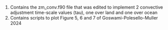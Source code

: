 1. Contains the zm_conv.f90 file that was edited to implement 2 convective adjustment time-scale values (tau), one over land and one over ocean
2. Contains scripts to plot Figure 5, 6 and 7 of Goswami-Polesello-Muller 2024
